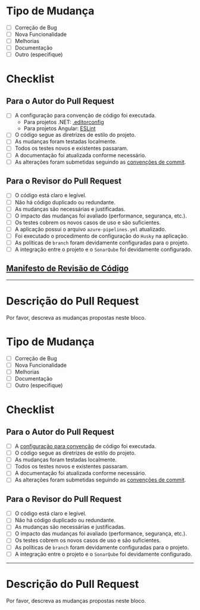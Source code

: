 # Tipo de Mudança

- [ ] Correção de Bug
- [ ] Nova Funcionalidade
- [ ] Melhorias
- [ ] Documentação
- [ ] Outro (especifique)

# Checklist

## Para o Autor do Pull Request

- [ ] A configuração para convenção de código foi executada.
    - Para projetos .NET: [.editorconfig](https://dev.azure.com/brazil-it-cat-com/Cybersecurity/_wiki/wikis/Cybersecurity.wiki/1211/EditorConfig)
    - Para projetos Angular: [ESLint](https://dev.azure.com/brazil-it-cat-com/Cybersecurity/_wiki/wikis/Cybersecurity.wiki/1239/ESLint)
- [ ] O código segue as diretrizes de estilo do projeto.
- [ ] As mudanças foram testadas localmente.
- [ ] Todos os testes novos e existentes passaram.
- [ ] A documentação foi atualizada conforme necessário.
- [ ] As alterações foram submetidas seguindo as [convenções de commit](https://dev.azure.com/brazil-it-cat-com/Cybersecurity/_wiki/wikis/Cybersecurity.wiki/1216/Conventional-Commits).

## Para o Revisor do Pull Request

- [ ] O código está claro e legível.
- [ ] Não há código duplicado ou redundante.
- [ ] As mudanças são necessárias e justificadas.
- [ ] O impacto das mudanças foi avaliado (performance, segurança, etc.).
- [ ] Os testes cobrem os novos casos de uso e são suficientes.
- [ ] A aplicação possui o arquivo `azure-pipelines.yml` atualizado.
- [ ] Foi executado o procedimento de configuração do `Husky` na aplicação.
- [ ] As políticas de `branch` foram devidamente configuradas para o projeto.
- [ ] A integração entre o projeto e o `SonarQube` foi devidamente configurado.

## [Manifesto de Revisão de Código](https://dev.azure.com/brazil-it-cat-com/Cybersecurity/_wiki/wikis/Cybersecurity.wiki/1300/Template?anchor=manifesto-de-revis%C3%A3o-de-c%C3%B3digo)

---

# Descrição do Pull Request

Por favor, descreva as mudanças propostas neste bloco.

# Tipo de Mudança

- [ ] Correção de Bug
- [ ] Nova Funcionalidade
- [ ] Melhorias
- [ ] Documentação
- [ ] Outro (especifique)

# Checklist

## Para o Autor do Pull Request

- [ ] A [configuração para convenção](https://dev.azure.com/brazil-it-cat-com/Cybersecurity/_wiki/wikis/Cybersecurity.wiki/1211/EditorConfig) de código foi executada.
- [ ] O código segue as diretrizes de estilo do projeto.
- [ ] As mudanças foram testadas localmente.
- [ ] Todos os testes novos e existentes passaram.
- [ ] A documentação foi atualizada conforme necessário.
- [ ] As alterações foram submetidas seguindo as [convenções de commit](https://dev.azure.com/brazil-it-cat-com/Cybersecurity/_wiki/wikis/Cybersecurity.wiki/1216/Conventional-Commits).

## Para o Revisor do Pull Request

- [ ] O código está claro e legível.
- [ ] Não há código duplicado ou redundante.
- [ ] As mudanças são necessárias e justificadas.
- [ ] O impacto das mudanças foi avaliado (performance, segurança, etc.).
- [ ] Os testes cobrem os novos casos de uso e são suficientes.
- [ ] As políticas de `branch` foram devidamente configuradas para o projeto.
- [ ] A integração entre o projeto e o `SonarQube` foi devidamente configurado.

---

# Descrição do Pull Request

Por favor, descreva as mudanças propostas neste bloco.
